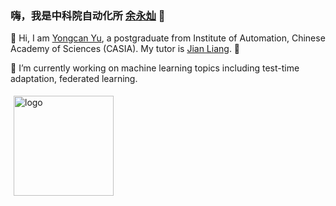 ### 嗨，我是中科院自动化所 [余永灿](http://yuyongcan.github.io) 👋
👯 Hi, I am [Yongcan Yu](http://yuyongcan.github.io), a postgraduate from Institute of Automation, Chinese Academy of Sciences (CASIA). My tutor is [Jian Liang](https://liangjian.xyz/). 👋

🔭 I’m currently working on machine learning topics including test-time adaptation, federated learning.
<!--
**yuyongcan/yuyongcan** is a ✨ _special_ ✨ repository because its `README.md` (this file) appears on your GitHub profile.

Here are some ideas to get you started:

- 🔭 I’m currently working on ...
- 🌱 I’m currently learning ...
- 👯 I’m looking to collaborate on ...
- 🤔 I’m looking for help with ...
- 💬 Ask me about ...
- 📫 How to reach me: ...
- 😄 Pronouns: ...
- ⚡ Fun fact: ...
-->
<img src="https://github-readme-stats.vercel.app/api?username=yuyongcan&show_icons=true" alt="logo" height="160" align="left" style="margin: 5px; margin-bottom: 20px;" />
